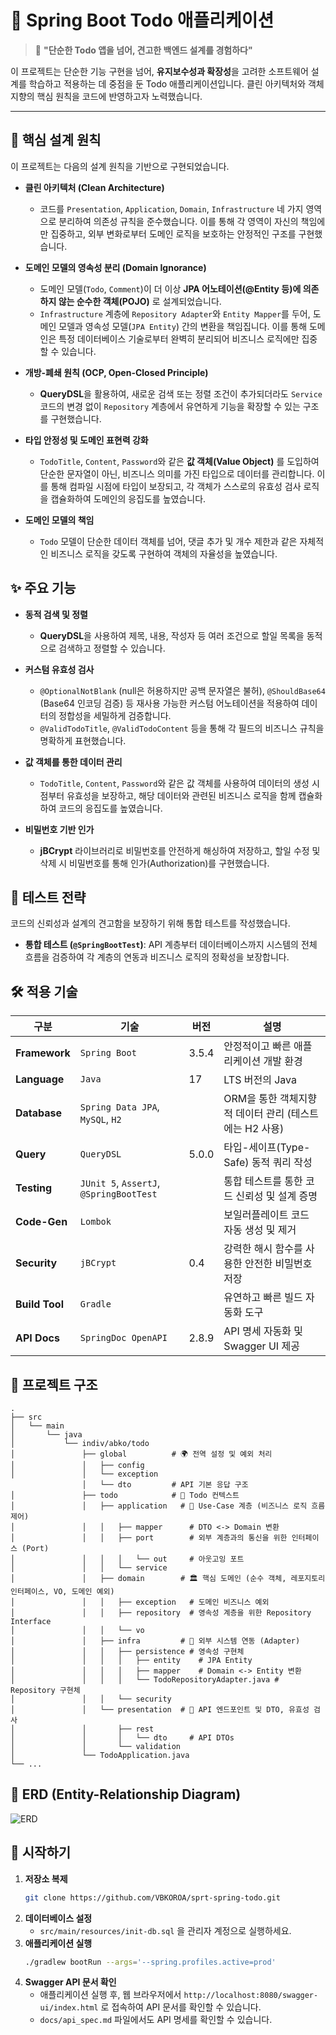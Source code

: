# 🚀 Spring Boot Todo 애플리케이션

> 💬 **"단순한 Todo 앱을 넘어, 견고한 백엔드 설계를 경험하다"**

이 프로젝트는 단순한 기능 구현을 넘어, **유지보수성과 확장성**을 고려한 소프트웨어 설계를 학습하고 적용하는 데 중점을 둔 Todo 애플리케이션입니다. 클린 아키텍처와 객체지향의 핵심 원칙을 코드에 반영하고자 노력했습니다.

---

## 🎯 핵심 설계 원칙

이 프로젝트는 다음의 설계 원칙을 기반으로 구현되었습니다.

- **클린 아키텍처 (Clean Architecture)**
    - 코드를 `Presentation`, `Application`, `Domain`, `Infrastructure` 네 가지 영역으로 분리하여 의존성 규칙을 준수했습니다. 이를 통해 각 영역이 자신의 책임에만 집중하고, 외부 변화로부터 도메인 로직을 보호하는 안정적인 구조를 구현했습니다.

- **도메인 모델의 영속성 분리 (Domain Ignorance)**
    - 도메인 모델(`Todo`, `Comment`)이 더 이상 **JPA 어노테이션(@Entity 등)에 의존하지 않는 순수한 객체(POJO)** 로 설계되었습니다.
    - `Infrastructure` 계층에 `Repository Adapter`와 `Entity Mapper`를 두어, 도메인 모델과 영속성 모델(`JPA Entity`) 간의 변환을 책임집니다. 이를 통해 도메인은 특정 데이터베이스 기술로부터 완벽히 분리되어 비즈니스 로직에만 집중할 수 있습니다.

- **개방-폐쇄 원칙 (OCP, Open-Closed Principle)**
    - **QueryDSL**을 활용하여, 새로운 검색 또는 정렬 조건이 추가되더라도 `Service` 코드의 변경 없이 `Repository` 계층에서 유연하게 기능을 확장할 수 있는 구조를 구현했습니다.

- **타입 안정성 및 도메인 표현력 강화**
    - `TodoTitle`, `Content`, `Password`와 같은 **값 객체(Value Object)** 를 도입하여 단순한 문자열이 아닌, 비즈니스 의미를 가진 타입으로 데이터를 관리합니다. 이를 통해 컴파일 시점에 타입이 보장되고, 각 객체가 스스로의 유효성 검사 로직을 캡슐화하여 도메인의 응집도를 높였습니다.

- **도메인 모델의 책임**
    - `Todo` 모델이 단순한 데이터 객체를 넘어, 댓글 추가 및 개수 제한과 같은 자체적인 비즈니스 로직을 갖도록 구현하여 객체의 자율성을 높였습니다.

## ✨ 주요 기능

- **동적 검색 및 정렬**
    - **QueryDSL**을 사용하여 제목, 내용, 작성자 등 여러 조건으로 할일 목록을 동적으로 검색하고 정렬할 수 있습니다.

- **커스텀 유효성 검사**
    - `@OptionalNotBlank` (null은 허용하지만 공백 문자열은 불허), `@ShouldBase64` (Base64 인코딩 검증) 등 재사용 가능한 커스텀 어노테이션을 적용하여 데이터의 정합성을 세밀하게 검증합니다.
    - `@ValidTodoTitle`, `@ValidTodoContent` 등을 통해 각 필드의 비즈니스 규칙을 명확하게 표현했습니다.

- **값 객체를 통한 데이터 관리**
    - `TodoTitle`, `Content`, `Password`와 같은 값 객체를 사용하여 데이터의 생성 시점부터 유효성을 보장하고, 해당 데이터와 관련된 비즈니스 로직을 함께 캡슐화하여 코드의 응집도를 높였습니다.

- **비밀번호 기반 인가**
    - **jBCrypt** 라이브러리로 비밀번호를 안전하게 해싱하여 저장하고, 할일 수정 및 삭제 시 비밀번호를 통해 인가(Authorization)를 구현했습니다.

## 🔬 테스트 전략

코드의 신뢰성과 설계의 견고함을 보장하기 위해 통합 테스트를 작성했습니다.

- **통합 테스트 (`@SpringBootTest`)**: API 계층부터 데이터베이스까지 시스템의 전체 흐름을 검증하여 각 계층의 연동과 비즈니스 로직의 정확성을 보장합니다.

## 🛠️ 적용 기술

| 구분 | 기술 | 버전 | 설명 |
|---|---|---|---|
| **Framework** | `Spring Boot` | 3.5.4 | 안정적이고 빠른 애플리케이션 개발 환경 |
| **Language** | `Java` | 17 | LTS 버전의 Java |
| **Database** | `Spring Data JPA`, `MySQL`, `H2` | | ORM을 통한 객체지향적 데이터 관리 (테스트에는 H2 사용) |
| **Query** | `QueryDSL` | 5.0.0 | 타입-세이프(Type-Safe) 동적 쿼리 작성 |
| **Testing** | `JUnit 5`, `AssertJ`, `@SpringBootTest` | | 통합 테스트를 통한 코드 신뢰성 및 설계 증명 |
| **Code-Gen** | `Lombok` | | 보일러플레이트 코드 자동 생성 및 제거 |
| **Security** | `jBCrypt` | 0.4 | 강력한 해시 함수를 사용한 안전한 비밀번호 저장 |
| **Build Tool** | `Gradle` | | 유연하고 빠른 빌드 자동화 도구 |
| **API Docs** | `SpringDoc OpenAPI` | 2.8.9 | API 명세 자동화 및 Swagger UI 제공 |

## 📁 프로젝트 구조

```
.
├── src
│   └── main
│       └── java
│           └── indiv/abko/todo
│               ├── global          # 🌍 전역 설정 및 예외 처리
│               │   ├── config
│               │   └── exception
                │   └── dto         # API 기본 응답 구조
│               ├── todo            # 📝 Todo 컨텍스트
│               │   ├── application   # 🧠 Use-Case 계층 (비즈니스 로직 흐름 제어)
│               │   │   ├── mapper      # DTO <-> Domain 변환
│               │   │   ├── port        # 외부 계층과의 통신을 위한 인터페이스 (Port)
│               │   │   │   └── out     # 아웃고잉 포트
│               │   │   └── service
│               │   ├── domain        # 🏛️ 핵심 도메인 (순수 객체, 레포지토리 인터페이스, VO, 도메인 예외)
│               │   │   ├── exception   # 도메인 비즈니스 예외
│               │   │   ├── repository  # 영속성 계층을 위한 Repository Interface
│               │   │   └── vo
│               │   ├── infra         # 💾 외부 시스템 연동 (Adapter)
│               │   │   ├── persistence # 영속성 구현체
│               │   │   │   ├── entity    # JPA Entity
│               │   │   │   ├── mapper    # Domain <-> Entity 변환
│               │   │   │   └── TodoRepositoryAdapter.java # Repository 구현체
│               │   │   └── security
│               │   └── presentation  # 📡 API 엔드포인트 및 DTO, 유효성 검사
│               │       ├── rest
│               │       │   └── dto     # API DTOs
│               │       └── validation
│               └── TodoApplication.java
└── ...
```

## 💾 ERD (Entity-Relationship Diagram)

![ERD](./docs/ERD.svg)

## 🚀 시작하기

1.  **저장소 복제**
    ```bash
    git clone https://github.com/VBKOROA/sprt-spring-todo.git
    ```
2.  **데이터베이스 설정**
    - `src/main/resources/init-db.sql` 을 관리자 계정으로 실행하세요.
3.  **애플리케이션 실행**
    ```bash
    ./gradlew bootRun --args='--spring.profiles.active=prod'
    ```
4.  **Swagger API 문서 확인**
    - 애플리케이션 실행 후, 웹 브라우저에서 `http://localhost:8080/swagger-ui/index.html` 로 접속하여 API 문서를 확인할 수 있습니다.
    - `docs/api_spec.md` 파일에서도 API 명세를 확인할 수 있습니다.